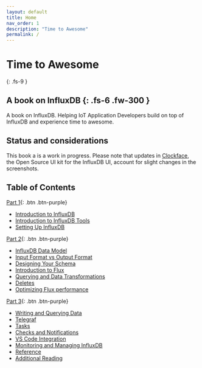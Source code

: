 ```yaml
---
layout: default
title: Home
nav_order: 1
description: "Time to Awesome"
permalink: /
---
```


# Time to Awesome
{: .fs-9 }

A book on InfluxDB
{: .fs-6 .fw-300 }
---
A book on InfluxDB. Helping IoT Application Developers build on top of InfluxDB and experience time to awesome.

## Status and considerations

This book a is a work in progress. Please note that updates in [Clockface](https://github.com/influxdata/clockface), the Open Source UI kit for the InfluxDB UI, account for slight changes in the screenshots. 

## Table of Contents
[Part 1]({{site.baseurl}}/docs/part-1){: .btn .btn-purple} 
- [Introduction to InfluxDB]({{site.baseurl}}/docs/part-1/introduction-to-influxdb)
- [Introduction to InfluxDB Tools]({{site.baseurl}}/docs/part-1/introduction-to-influxdb-tools)
- [Setting Up InfluxDB]({{site.baseurl}}/docs/part-1/setting-up-influxdb)

[Part 2]({{site.baseurl}}/docs/part-2){: .btn .btn-purple}
- [InfluxDB Data Model]({{site.baseurl}}/docs/part-2/influxdb-data-model)
- [Input Format vs Output Format]({{site.baseurl}}/docs/part-2/input-format-vs-output-format)
- [Designing Your Schema]({{site.baseurl}}/docs/part-2/designing-your-schema)
- [Introduction to Flux]({{site.baseurl}}/docs/part-2/introduciton-to-flux)
- [Querying and Data Transformations]({{site.baseurl}}/docs/part-2/querying-and-data-transformations)
- [Deletes]({{site.baseurl}}/docs/part-2/deletes)
- [Optimizing Flux performance]({{site.baseurl}}/docs/part-2/optimizing-flux-performace)

[Part 3]({{site.baseurl}}/docs/part-3){: .btn .btn-purple}
- [Writing and Querying Data]({{site.baseurl}}/docs/part-3/writing-and-querying-data)
- [Telegraf]({{site.baseurl}}/docs/part-2/telegraf)
- [Tasks]({{site.baseurl}}/docs/part-3/tasks)
- [Checks and Notifications]({{site.baseurl}}/docs/part-3/checks-and-notification)
- [VS Code Integration]({{site.baseurl}}/docs/part-2/vs-code-integration)
- [Monitoring and Managing InfluxDB]({{site.baseurl}}/docs/part-2/monitoring-and-managing-influxdb)
- [Reference]({{site.baseurl}}/docs/part-2/reference)
- [Additional Reading]({{site.baseurl}}/docs/part-2/additional-reading)

